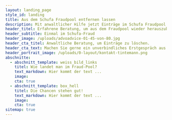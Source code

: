 ```yaml
---
layout: landing_page
style_id: landing
title: Aus dem Schufa Fraudpool entfernen lassen
description: Mit anwaltlicher Hilfe jetzt Einträge im Schufa Fraudpool entfernen lassen.
header_titel: Erfahrene Beratung, um aus dem Fraudpool wieder herauszukommen.
header_subtitle: Einmal im Schufa-Fraud
header_image: /uploads/advoadvice-01-45-von-80.jpg
header_cta_titel: Anwaltliche Beratung, um Einträge zu löschen.
header_cta_text: Machen Sie gerne ein unverbindliches Erstgespräch aus.
header_portrait_image: /uploads/0-layout/kontakt-tintemann.png
abschnitte:
  - abschnitt_template: weiss_bild_links
    titel: Wie landet man im Fraud-Pool?
    text_markdown: Hier kommt der text ...
    image:
    cta: true
  - abschnitt_template: box_hell
    titel: Die Chancen stehen gut!
    text_markdown: Hier kommt der text ...
    image:
    cta: true
sitemap: true
---
```


